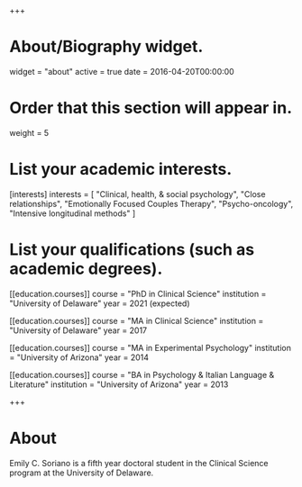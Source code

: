 +++
# About/Biography widget.
widget = "about"
active = true
date = 2016-04-20T00:00:00

# Order that this section will appear in.
weight = 5

# List your academic interests.
[interests]
  interests = [
    "Clinical, health, & social psychology",
    "Close relationships",
    "Emotionally Focused Couples Therapy",
    "Psycho-oncology",
    "Intensive longitudinal methods"
  ]

# List your qualifications (such as academic degrees).
[[education.courses]]
  course = "PhD in Clinical Science"
  institution = "University of Delaware"
  year = 2021 (expected)

[[education.courses]]
  course = "MA in Clinical Science"
  institution = "University of Delaware"
  year = 2017

[[education.courses]]
  course = "MA in Experimental Psychology"
  institution = "University of Arizona"
  year = 2014

[[education.courses]]
  course = "BA in Psychology & Italian Language & Literature"
  institution = "University of Arizona"
  year = 2013
 
+++

# About

Emily C. Soriano is a fifth year doctoral student in the Clinical Science program at the University of Delaware. 
